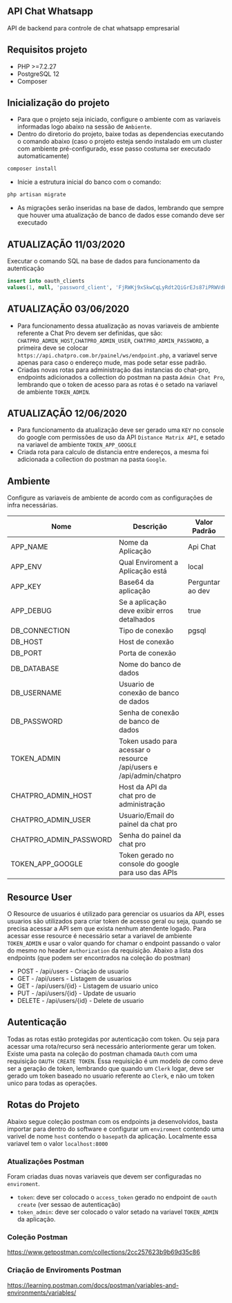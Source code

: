 
## API Chat Whatsapp

API de backend para controle de chat whatsapp empresarial


## Requisitos projeto

- PHP >=7.2.27
- PostgreSQL 12
- Composer

## Inicialização do projeto
- Para que o projeto seja iniciado, configure o ambiente com as variaveis informadas logo abaixo na sessão de `Ambiente`.
- Dentro do diretorio do projeto, baixe todas as dependencias executando o comando abaixo (caso o projeto esteja sendo instalado em um cluster com ambiente pré-configurado, esse passo costuma ser executado automaticamente)
```sh
composer install
```

- Inicie a estrutura inicial do banco com o comando: 
```sh
php artisan migrate
```
- As migrações serão inseridas na base de dados, lembrando que sempre que houver uma atualização de banco de dados esse comando deve ser executado

## ATUALIZAÇÃO 11/03/2020
Executar o comando SQL na base de dados para funcionamento da autenticação
```sql
insert into oauth_clients 
values(1, null, 'password_client', 'FjRWKj9xSkwCqLyRdt2QiGrEJs87iPRWVdHaJARm', 'http://url-da-api', false, true, false, '2020-03-11 20:00:00', null);
```

## ATUALIZAÇÃO 03/06/2020
- Para funcionamento dessa atualização as novas variaveis de ambiente referente a Chat Pro devem ser definidas, que são: `CHATPRO_ADMIN_HOST`,`CHATPRO_ADMIN_USER`, `CHATPRO_ADMIN_PASSWORD`, a primeira deve se colocar `https://api.chatpro.com.br/painel/ws/endpoint.php`, a variavel serve apenas para caso o endereço mude, mas pode setar esse padrão.
- Criadas novas rotas para administração das instancias do chat-pro, endpoints adicionados a collection do postman na pasta `Admin Chat Pro`, lembrando que o token de acesso para as rotas é o setado na variavel de ambiente `TOKEN_ADMIN`.

## ATUALIZAÇÃO 12/06/2020
- Para funcionamento da atualização deve ser gerado uma `KEY` no console do google com permissões de uso da API `Distance Matrix API`, e setado na variavel de ambiente `TOKEN_APP_GOOGLE`
- Criada rota para calculo de distancia entre endereços, a mesma foi adicionada a collection do postman na pasta `Google`.

## Ambiente 
Configure as variaveis de ambiente de acordo com as configurações de infra necessárias.

| Nome | Descrição | Valor Padrão | Obrigatório |
| -- | -- | -- | -- |
| APP_NAME | Nome da Aplicação | Api Chat |Sim |
| APP_ENV | Qual Enviroment a Aplicação está | local |Sim |
| APP_KEY | Base64 da aplicação |Perguntar ao dev| Sim |
| APP_DEBUG | Se a aplicação deve exibir erros detalhados |true | Sim |
| DB_CONNECTION | Tipo de conexão |pgsql| Sim |
| DB_HOST | Host de conexão || Sim |
| DB_PORT | Porta de conexão || Sim |
| DB_DATABASE | Nome do banco de dados || Sim |
| DB_USERNAME | Usuario de conexão de banco de dados || Sim |
| DB_PASSWORD | Senha de conexão de banco de dados || Sim |
| TOKEN_ADMIN | Token usado para acessar o resource /api/users e /api/admin/chatpro || Sim |
| CHATPRO_ADMIN_HOST | Host da API da chat pro de administração || Sim |
| CHATPRO_ADMIN_USER | Usuario/Email do painel da chat pro || Sim |
| CHATPRO_ADMIN_PASSWORD | Senha do painel da chat pro || Sim |
| TOKEN_APP_GOOGLE | Token gerado no console do google para uso das APIs || Sim |

## Resource User
O Resource de usuarios é utilizado para gerenciar os usuarios da API, esses usuarios são utilizados para criar token de acesso geral ou seja, quando se precisa acessar a API sem que exista nenhum atendente logado. 
Para acessar esse resource é necessário setar a variavel de ambiente `TOKEN_ADMIN` e usar o valor quando for chamar o endpoint passando o valor do mesmo no header `Authorization` da requisição. Abaixo a lista dos endpoints (que podem ser encontrados na coleção do postman)

- POST - /api/users - Criação de usuario
- GET - /api/users - Listagem de usuarios
- GET - /api/users/{id} - Listagem de usuario unico
- PUT - /api/users/{id} - Update de usuario
- DELETE - /api/users/{id} - Delete de usuario

## Autenticação
Todas as rotas estão protegidas por autenticação com token. Ou seja para acessar uma rota/recurso será necessário anteriormente gerar um token. Existe uma pasta na coleção do postman chamada `OAuth` com uma requisição `OAUTH CREATE TOKEN`. Essa requisição é um modelo de como deve ser a geração de token, lembrando que quando um `Clerk` logar, deve ser gerado um token baseado no usuario referente ao `Clerk`, e não um token unico para todas as operações.

## Rotas do Projeto
Abaixo segue coleção postman com os endpoints ja desenvolvidos, basta importar para dentro do software e configurar um `enviroment` contendo uma varivel de nome `host` contendo o `basepath` da aplicação. Localmente essa variavel tem o valor `localhost:8000`

### Atualizações Postman
Foram criadas duas novas variaveis que devem ser configuradas no `enviroment`.
- `token`: deve ser colocado o `access_token` gerado no endpoint de `oauth create` (ver sessao de autenticação)
- `token_admin`: deve ser colocado o valor setado na variavel `TOKEN_ADMIN` da aplicação.

### Coleção Postman
https://www.getpostman.com/collections/2cc257623b9b69d35c86

### Criação de Enviroments Postman
https://learning.postman.com/docs/postman/variables-and-environments/variables/
